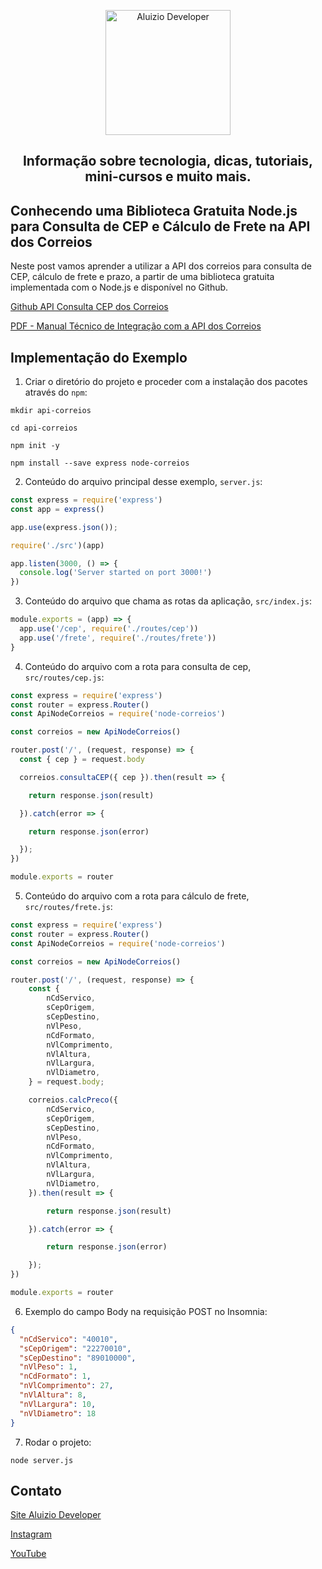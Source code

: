 <p align="center">
  <a href="https://aluiziodeveloper.com.br/">
    <img alt="Aluizio Developer" src="https://aluiziodeveloper.com.br/assets/img/icon.png" width="200" />
  </a>
</p>
<h2 align="center">
Informação sobre tecnologia, dicas, tutoriais, mini-cursos e muito mais.
</h2>

## Conhecendo uma Biblioteca Gratuita Node.js para Consulta de CEP e Cálculo de Frete na API dos Correios 

Neste post vamos aprender a utilizar a API dos correios para consulta de CEP, cálculo de frete e prazo, a partir de uma biblioteca gratuita implementada com o Node.js e disponível no Github.

[Github API Consulta CEP dos Correios](https://github.com/vitorleal/node-correios)

[PDF - Manual Técnico de Integração com a API dos Correios](http://www.correios.com.br/enviar-e-receber/ferramentas/calculador-remoto-de-precos-e-prazos/pdf/manual-de-implementacao-do-calculo-remoto-de-precos-e-prazos)

## Implementação do Exemplo

1. Criar o diretório do projeto e proceder com a instalação dos pacotes através do `npm`:

```shell
mkdir api-correios

cd api-correios

npm init -y

npm install --save express node-correios
```

2. Conteúdo do arquivo principal desse exemplo, `server.js`:

```js
const express = require('express')
const app = express()

app.use(express.json());

require('./src')(app)

app.listen(3000, () => {
  console.log('Server started on port 3000!')
})
```

3. Conteúdo do arquivo que chama as rotas da aplicação, `src/index.js`:

```js
module.exports = (app) => {
  app.use('/cep', require('./routes/cep'))
  app.use('/frete', require('./routes/frete'))
}
```

4. Conteúdo do arquivo com a rota para consulta de cep, `src/routes/cep.js`:

```js
const express = require('express')
const router = express.Router()
const ApiNodeCorreios = require('node-correios')

const correios = new ApiNodeCorreios()

router.post('/', (request, response) => {
  const { cep } = request.body

  correios.consultaCEP({ cep }).then(result => {

    return response.json(result)

  }).catch(error => {

    return response.json(error)

  });
})

module.exports = router
```

5. Conteúdo do arquivo com a rota para cálculo de frete, `src/routes/frete.js`:

```js
const express = require('express')
const router = express.Router()
const ApiNodeCorreios = require('node-correios')

const correios = new ApiNodeCorreios()

router.post('/', (request, response) => {
    const {
        nCdServico,
        sCepOrigem,
        sCepDestino,
        nVlPeso,
        nCdFormato,
        nVlComprimento,
        nVlAltura,
        nVlLargura,
        nVlDiametro, 
    } = request.body;

    correios.calcPreco({
        nCdServico,
        sCepOrigem,
        sCepDestino,
        nVlPeso,
        nCdFormato,
        nVlComprimento,
        nVlAltura,
        nVlLargura,
        nVlDiametro, 
    }).then(result => {

        return response.json(result)

    }).catch(error => {

        return response.json(error)

    });
})

module.exports = router
```

6. Exemplo do campo Body na requisição POST no Insomnia:

```json
{
  "nCdServico": "40010",
  "sCepOrigem": "22270010",
  "sCepDestino": "89010000",
  "nVlPeso": 1,
  "nCdFormato": 1,
  "nVlComprimento": 27,
  "nVlAltura": 8,
  "nVlLargura": 10,
  "nVlDiametro": 18
}
```

7. Rodar o projeto:

```shell
node server.js
```

## Contato

[Site Aluizio Developer](https://aluiziodeveloper.com.br)

[Instagram](https://www.instagram.com/smartcontacts/)

[YouTube](https://www.youtube.com/jorgealuizio)
